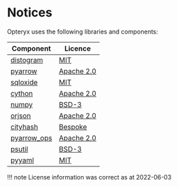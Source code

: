 # Notices

Opteryx uses the following libraries and components:

Component                                                  | Licence
---------------------------------------------------------- | -------
[distogram](https://github.com/maki-nage/distogram)        | [MIT](https://github.com/maki-nage/distogram/blob/master/LICENSE.txt)
[pyarrow](https://github.com/apache/arrow/)                | [Apache 2.0](https://github.com/apache/arrow/blob/master/LICENSE.txt)
[sqloxide](https://github.com/wseaton/sqloxide)            | [MIT](https://github.com/wseaton/sqloxide/blob/master/LICENSE)
[cython](https://github.com/cython/cython)                 | [Apache 2.0](https://github.com/cython/cython/blob/master/LICENSE.txt)
[numpy](https://github.com/numpy/numpy)                    | [BSD-3](https://github.com/numpy/numpy/blob/main/LICENSE.txt)
[orjson](https://github.com/ijl/orjson)                    | [Apache 2.0](https://github.com/ijl/orjson/blob/master/LICENSE-APACHE)
[cityhash](https://github.com/escherba/python-cityhash)    | [Bespoke](https://github.com/escherba/python-cityhash/blob/master/LICENSE)
[pyarrow_ops](https://github.com/TomScheffers/pyarrow_ops) | [Apache 2.0](https://github.com/TomScheffers/pyarrow_ops/blob/main/LICENSE)
[psutil](https://github.com/giampaolo/psutil)              | [BSD-3](https://github.com/giampaolo/psutil/blob/master/LICENSE)
[pyyaml](https://pyyaml.org/)                              | [MIT](https://github.com/yaml/pyyaml/blob/master/LICENSE)

!!! note
    License information was correct as at 2022-06-03
